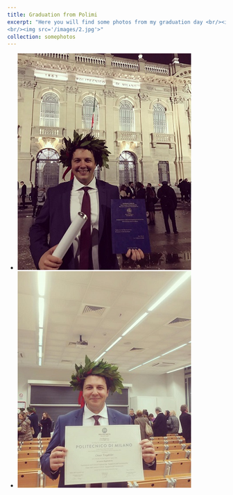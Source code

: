 ```yaml
---
title: Graduation from Polimi
excerpt: "Here you will find some photos from my graduation day <br/><img src='/images/1.jpg'> 
<br/><img src='/images/2.jpg'>" 
collection: somephotos
---
```


* <img src='/images/1.jpg'>
* <img src='/images/2.jpg'>
